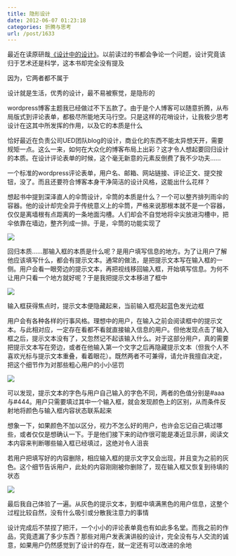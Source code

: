 ```yaml
---
title: 隐形设计
date: 2012-06-07 01:23:18
categories: 折腾与思考
url: /post/1633
---
```


最近在读原研哉[《设计中的设计》](http://book.douban.com/subject/1941558/ "原研哉《设计中的设计》")。以前读过的书都会争论一个问题，设计究竟该归于艺术还是科学，这本书却完全没有提及

因为，它两者都不属于

设计就是生活，优秀的设计，最不易被察觉，是隐形的

wordpress博客主题我已经做过不下五款了。由于是个人博客可以随意折腾，从布局版式到评论表单，都极尽所能地天马行空。只是这样的花哨设计，让我极少思考设计在这其中所发挥的作用，以及它的本质是什么

恰好最近在负责公司UED团队blog的设计，商业化的东西不能太异想天开，需要规矩一点。这么一来，如何在大众化的博客布局上出彩？这才令人想起要回归设计的本质。在设计评论表单的时候，这个毫无新意的元素反倒费了我不少功夫……

一个标准的wordpress评论表单，用户名、邮箱、网站链接、评论正文、提交按钮，没了。而且还要符合博客本身干净简洁的设计风格，这能出什么花样？

想起书中提到深泽直人的伞筒设计，伞筒的本质是什么？一个可以整齐排列雨伞的容器。他的设计却完全异于传统意义上的伞筒，严格来说那根本就不是一个容器，仅仅是离墙根有点距离的一条地面沟槽。人们却会不自觉地将伞尖放进沟槽中，把伞依靠在墙边，整齐列成一排。于是，伞筒的功能实现了

![](https://storageapi.fleek.co/0a3a8890-e65e-47ce-93d7-0442b9209d38-bucket/blog/posts/2012-06/06-07/1.jpg)

回归本质……那输入框的本质是什么呢？是用户填写信息的地方。为了让用户了解他应该填写什么，都会有提示文本。通常的做法，是把提示文本写在输入框的一侧。用户会看一眼旁边的提示文本，再把视线移回输入框，开始填写信息。为何不让用户只看一个地方就好呢？于是我把提示文本移进了框中

![](https://storageapi.fleek.co/0a3a8890-e65e-47ce-93d7-0442b9209d38-bucket/blog/posts/2012-06/06-07/2.jpg)

输入框获得焦点时，提示文本便隐藏起来，当前输入框亮起蓝色发光边框

用户会有各种各样的行事风格。理想中的用户，在输入之前会阅读框中的提示文本。与此相对应，一定存在看都不看就直接输入信息的用户。但他发现点击了输入框之后，提示文本没有了，又忽然记不起该输入什么。对于这部分用户，真的需要把提示文本写在旁边，或者在他输入第一个文字之后再隐藏提示文本（但我个人不喜欢光标与提示文本重叠，看着眼花）。既然两者不可兼得，请允许我擅自决定，把这个细节作为对那些粗心用户的小小惩罚

![](https://storageapi.fleek.co/0a3a8890-e65e-47ce-93d7-0442b9209d38-bucket/blog/posts/2012-06/06-07/3.jpg)

可以发现，提示文本的字色与用户自己输入的字色不同，两者的色值分别是#aaa与#444。用户只需要填过其中一个输入框，就会发现颜色上的区别，从而条件反射地将颜色与输入框内容状态联系起来

想象一下，如果颜色不加以区分，视力不怎么好的用户，也许会忘记自己填过哪些，或者仅仅是想确认一下。于是他们接下来的动作很可能是凑近显示屏，阅读文本内容来判断哪些输入框已经填过，这绝对令人沮丧

若用户把填写好的内容删除，相应输入框的提示文字又会出现，并且变为之前的灰色。这个细节告诉用户，此处的内容刚刚被你删除了，现在输入框又恢复到待填的状态

![](https://storageapi.fleek.co/0a3a8890-e65e-47ce-93d7-0442b9209d38-bucket/blog/posts/2012-06/06-07/4.jpg)

最后我自己体验了一遍。从灰色的提示文本，到框中填满黑色的用户信息，这整个过程比较自然，没有什么吸引或分散我注意力的事情

设计完成后不禁捏了把汗，一个小小的评论表单竟也有如此多名堂。而我之前的作品，究竟遗漏了多少东西？那些对用户发表演讲般的设计，完全没有与人交流的诚意，如果用户仍然感觉到了设计的存在，就一定还有可以改进的余地